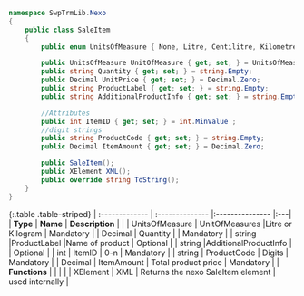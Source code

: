 ```c#
namespace SwpTrmLib.Nexo 
{
    public class SaleItem
    {
        public enum UnitsOfMeasure { None, Litre, Centilitre, Kilometre, Kilogram, Gram, Metre, Centimetre, Other};

        public UnitsOfMeasure UnitOfMeasure { get; set; } = UnitsOfMeasure.None;
        public string Quantity { get; set; } = string.Empty;
        public Decimal UnitPrice { get; set; } = Decimal.Zero;
        public string ProductLabel { get; set; } = string.Empty;
        public string AdditionalProductInfo { get; set; } = string.Empty;

        //Attributes
        public int ItemID { get; set; } = int.MinValue ;
        //digit strings
        public string ProductCode { get; set; } = string.Empty;
        public Decimal ItemAmount { get; set; } = Decimal.Zero;

        public SaleItem();
        public XElement XML();
        public override string ToString();
    }
}
```

{:.table .table-striped}
| :------------- | :-------------- |:--------------- |:---|
| **Type** | **Name** | **Description** | |
| UnitsOfMeasure | UnitOfMeasures |Litre or Kilogram | Mandatory |
| Decimal | Quantity | | Mandatory |
| string |ProductLabel |Name of product | Optional |
| string |AdditionalProductInfo | | Optional |
| int | ItemID | 0-n | Mandatory |
| string | ProductCode | Digits | Mandatory |
| Decimal | ItemAmount | Total product price | Mandatory |
| **Functions** | | | |
| XElement | XML | Returns the nexo SaleItem element | used internally |
